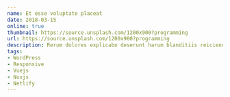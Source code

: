```yaml
---
name: Et esse voluptate placeat
date: 2018-03-15
online: true
thumbnail: https://source.unsplash.com/1200x900?programming
url: https://source.unsplash.com/1200x900?programming
description: Rerum dolores explicabo deserunt harum blanditiis reiciendis odio dolore delectus. Possimus atque quasi voluptatem voluptas qui maxime autem. Reprehenderit possimus quaerat debitis. Atque vero fugiat est modi architecto tempora animi. Ratione nostrum perferendis. Quo ut velit.
tags:
- WordPress
- Responsive
- Vuejs
- Nuxjs
- Netlify
---
```

